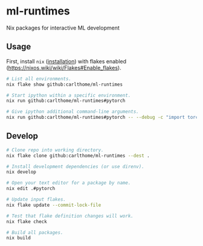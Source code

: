 # ml-runtimes

Nix packages for interactive ML development

## Usage

First, install `nix` ([installation](https://nixos.org/download.html)) with flakes enabled (https://nixos.wiki/wiki/Flakes#Enable_flakes).

```sh
# List all environments.
nix flake show github:carlthome/ml-runtimes

# Start ipython within a specific environment.
nix run github:carlthome/ml-runtimes#pytorch

# Give ipython additional command-line arguments.
nix run github:carlthome/ml-runtimes#pytorch -- --debug -c "import torch; print(torch.__version__)"
```

## Develop

```sh
# Clone repo into working directory.
nix flake clone github:carlthome/ml-runtimes --dest .

# Install development dependencies (or use direnv).
nix develop

# Open your text editor for a package by name.
nix edit .#pytorch

# Update input flakes.
nix flake update --commit-lock-file

# Test that flake definition changes will work.
nix flake check

# Build all packages.
nix build
```
